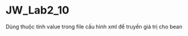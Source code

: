 # JW_Lab2_10
Dùng thuộc tính value trong file cấu hình xml để truyền giá trị cho bean

<property name="emailAddress" value="thebestcoach" />
<property name="team" value="Sunrisers Hyderabad" />